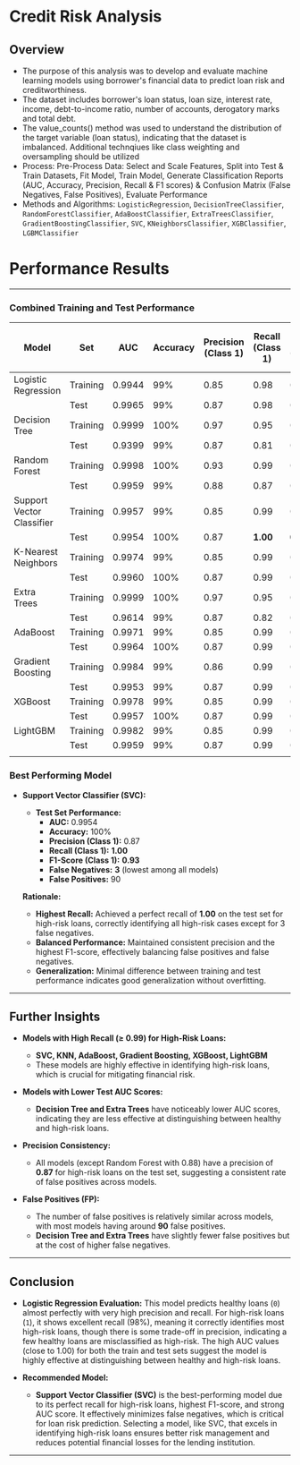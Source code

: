 # Credit Risk Analysis

## Overview 

* The purpose of this analysis was to develop and evaluate machine learning models using borrower's financial data to predict loan risk and creditworthiness. 
* The dataset includes borrower's loan status, loan size, interest rate, income, debt-to-income ratio, number of accounts, derogatory marks and total debt. 
* The value_counts() method was used to understand the distribution of the target variable (loan status), indicating that the dataset is imbalanced. Additional technqiues like class weighting and oversampling should be utilized
* Process: Pre-Process Data: Select and Scale Features, Split into Test & Train Datasets, Fit Model, Train Model, Generate Classification Reports (AUC, Accuracy, Precision, Recall & F1 scores) & Confusion Matrix (False Negatives, False Positives), Evaluate Performance
* Methods and Algorithms: `LogisticRegression`, `DecisionTreeClassifier`, `RandomForestClassifier`, `AdaBoostClassifier`, `ExtraTreesClassifier`, `GradientBoostingClassifier`, `SVC`, `KNeighborsClassifier`, `XGBClassifier`, `LGBMClassifier`

# Performance Results

---

### Combined Training and Test Performance
| **Model**                   | **Set**   | **AUC**   | **Accuracy** | **Precision (Class 1)** | **Recall (Class 1)** | **F1-Score (Class 1)** | **False Negatives** | **False Positives** |
|-----------------------------|-----------|-----------|--------------|-------------------------|----------------------|------------------------|---------------------|---------------------|
| Logistic Regression         | Training  | 0.9944    | 99%          | 0.85                    | 0.98                 | 0.91                   | 37                  | 319                 |
|                             | Test      | 0.9965    | 99%          | 0.87                    | 0.98                 | 0.92                   | 14                  | 90                  |
| Decision Tree               | Training  | 0.9999    | 100%         | 0.97                    | 0.95                 | 0.96                   | 102                 | 53                  |
|                             | Test      | 0.9399    | 99%          | 0.87                    | 0.81                 | 0.84                   | 120                 | 75                  |
| Random Forest               | Training  | 0.9998    | 100%         | 0.93                    | 0.99                 | 0.96                   | 27                  | 129                 |
|                             | Test      | 0.9959    | 99%          | 0.88                    | 0.87                 | 0.87                   | 79                  | 78                  |
| Support Vector Classifier   | Training  | 0.9957    | 99%          | 0.85                    | 0.99                 | 0.92                   | 12                  | 328                 |
|                             | Test      | 0.9954    | 100%         | 0.87                    | **1.00**             | **0.93**               | **3**               | 90                  |
| K-Nearest Neighbors         | Training  | 0.9974    | 99%          | 0.85                    | 0.99                 | 0.92                   | 15                  | 326                 |
|                             | Test      | 0.9960    | 100%         | 0.87                    | 0.99                 | 0.93                   | 5                   | 90                  |
| Extra Trees                 | Training  | 0.9999    | 100%         | 0.97                    | 0.95                 | 0.96                   | 102                 | 53                  |
|                             | Test      | 0.9614    | 99%          | 0.87                    | 0.82                 | 0.85                   | 110                 | 78                  |
| AdaBoost                    | Training  | 0.9971    | 99%          | 0.85                    | 0.99                 | 0.92                   | 15                  | 323                 |
|                             | Test      | 0.9964    | 100%         | 0.87                    | 0.99                 | 0.93                   | 5                   | 90                  |
| Gradient Boosting           | Training  | 0.9984    | 99%          | 0.86                    | 0.99                 | 0.92                   | 10                  | 312                 |
|                             | Test      | 0.9953    | 99%          | 0.87                    | 0.99                 | 0.93                   | 6                   | 91                  |
| XGBoost                     | Training  | 0.9978    | 99%          | 0.85                    | 0.99                 | 0.92                   | 13                  | 323                 |
|                             | Test      | 0.9957    | 100%         | 0.87                    | 0.99                 | 0.93                   | 4                   | 90                  |
| LightGBM                    | Training  | 0.9982    | 99%          | 0.85                    | 0.99                 | 0.92                   | 16                  | 318                 |
|                             | Test      | 0.9959    | 99%          | 0.87                    | 0.99                 | 0.93                   | 7                   | 90                  |
|                             |           |           |              |                         |                      |                        |                     |                     |

### **Best Performing Model**

- **Support Vector Classifier (SVC):**

  - **Test Set Performance:**
    - **AUC:** 0.9954
    - **Accuracy:** 100%
    - **Precision (Class 1):** 0.87
    - **Recall (Class 1):** **1.00**
    - **F1-Score (Class 1):** **0.93**
    - **False Negatives:** **3** (lowest among all models)
    - **False Positives:** 90

  **Rationale:**

  - **Highest Recall:** Achieved a perfect recall of **1.00** on the test set for high-risk loans, correctly identifying all high-risk cases except for 3 false negatives.
  - **Balanced Performance:** Maintained consistent precision and the highest F1-score, effectively balancing false positives and false negatives.
  - **Generalization:** Minimal difference between training and test performance indicates good generalization without overfitting.

---

## Further Insights

- **Models with High Recall (≥ 0.99) for High-Risk Loans:**
  - **SVC, KNN, AdaBoost, Gradient Boosting, XGBoost, LightGBM**
  - These models are highly effective in identifying high-risk loans, which is crucial for mitigating financial risk.

- **Models with Lower Test AUC Scores:**
  - **Decision Tree and Extra Trees** have noticeably lower AUC scores, indicating they are less effective at distinguishing between healthy and high-risk loans.

- **Precision Consistency:**
  - All models (except Random Forest with 0.88) have a precision of **0.87** for high-risk loans on the test set, suggesting a consistent rate of false positives across models.

- **False Positives (FP):**
  - The number of false positives is relatively similar across models, with most models having around **90** false positives.
  - **Decision Tree and Extra Trees** have slightly fewer false positives but at the cost of higher false negatives.

---

## Conclusion

- **Logistic Regression Evaluation:**  This model predicts healthy loans (`0`) almost perfectly with very high precision and recall.
For high-risk loans (`1`), it shows excellent recall (98%), meaning it correctly identifies most high-risk loans, though there is some trade-off in precision, indicating a few healthy loans are misclassified as high-risk. The high AUC values (close to 1.00) for both the train and test sets suggest the model is highly effective at distinguishing between healthy and high-risk loans. 

- **Recommended Model:**
  - **Support Vector Classifier (SVC)** is the best-performing model due to its perfect recall for high-risk loans, highest F1-score, and strong AUC score. It effectively minimizes false negatives, which is critical for loan risk prediction. Selecting a model, like SVC,  that excels in identifying high-risk loans ensures better risk management and reduces potential financial losses for the lending institution.

---


